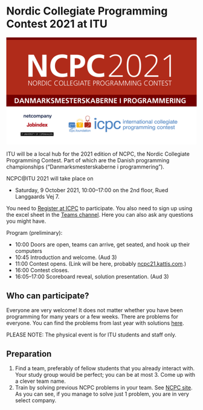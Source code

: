 # Nordic Collegiate Programming Contest 2021 at ITU

![NPCP @ ITU](images/NCPC-2021-1920x1080px.jpg)

ITU will be a local hub for the 2021 edition of NCPC, the Nordic Collegiate Programming Contest.
Part of which are the Danish programming championships (“Danmarksmesterskaberne i programmering”).

NCPC@ITU 2021 will take place on

* Saturday, 9 October 2021, 10:00–17:00 on the 2nd floor, Rued Langgaards Vej 7.

You need to [Register at ICPC](https://icpc.global/regionals/finder/Nordic-2021) to participate. You also need to sign up using the excel sheet in the [Teams channel](https://teams.microsoft.com/l/channel/19%3a139c5a7a248d4cddb5f3381d03008e1d%40thread.tacv2/NCPC%2540ITU2021?groupId=f8d37a29-5c53-44fd-b2c9-bed005d1aee9&tenantId=bea229b6-7a08-4086-b44c-71f57f716bdb). Here you can also ask any questions you might have.

Program (preliminary):

* 10:00 Doors are open, teams can arrive, get seated, and hook up their computers
* 10:45 Introduction and welcome. (Aud 3)
* 11:00 Contest opens. (Link will be here, probably [ncpc21.kattis.com](https://ncpc21.kattis.com).)
* 16:00 Contest closes.
* 16:05–17:00 Scoreboard reveal, solution presentation. (Aud 3)

## Who can participate?

Everyone are very welcome! 
It does not matter whether you have been programming for many years or a few weeks. 
There are problems for everyone. You can find the problems from last year with solutions [here](https://nordic.icpc.io/ncpc2020/).

PLEASE NOTE: The physical event is for ITU students and staff only. 

## Preparation

1. Find a team, preferably of fellow students that you already interact with. Your study group would be perfect; you can be at most 3. Come up with a clever team name.
2. Train by solving previous NCPC problems in your team. See [NCPC site](https://nordic.icpc.io).
   As you can see, if you manage to solve just 1 problem, you are in very select company.
